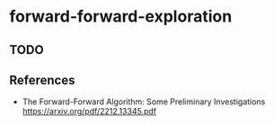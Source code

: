# forward-forward-exploration

## TODO

## References

- The Forward-Forward Algorithm: Some Preliminary Investigations https://arxiv.org/pdf/2212.13345.pdf